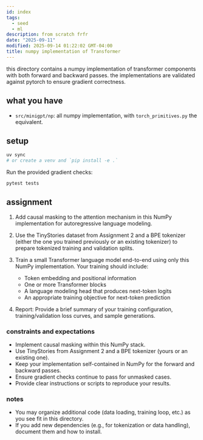 ```yaml
---
id: index
tags:
  - seed
  - ml
description: from scratch frfr
date: "2025-09-11"
modified: 2025-09-14 01:22:02 GMT-04:00
title: numpy implementation of Transformer
---
```


this directory contains a numpy implementation of transformer components with both forward and backward passes. the implementations are validated against pytorch to ensure gradient correctness.

## what you have

- `src/minigpt/np`: all numpy implementation, with `torch_primitives.py` the equivalent.

## setup

```bash
uv sync
# or create a venv and `pip install -e .`
```

Run the provided gradient checks:

```bash
pytest tests
```

## assignment

1. Add causal masking to the attention mechanism in this NumPy implementation for autoregressive language modeling.

2. Use the TinyStories dataset from Assignment 2 and a BPE tokenizer (either the one you trained previously or an existing tokenizer) to prepare tokenized training and validation splits.

3. Train a small Transformer language model end-to-end using only this NumPy implementation. Your training should include:
   - Token embedding and positional information
   - One or more Transformer blocks
   - A language modeling head that produces next-token logits
   - An appropriate training objective for next-token prediction

4. Report: Provide a brief summary of your training configuration, training/validation loss curves, and sample generations.

### constraints and expectations

- Implement causal masking within this NumPy stack.
- Use TinyStories from Assignment 2 and a BPE tokenizer (yours or an existing one).
- Keep your implementation self-contained in NumPy for the forward and backward passes.
- Ensure gradient checks continue to pass for unmasked cases.
- Provide clear instructions or scripts to reproduce your results.

### notes

- You may organize additional code (data loading, training loop, etc.) as you see fit in this directory.
- If you add new dependencies (e.g., for tokenization or data handling), document them and how to install.
